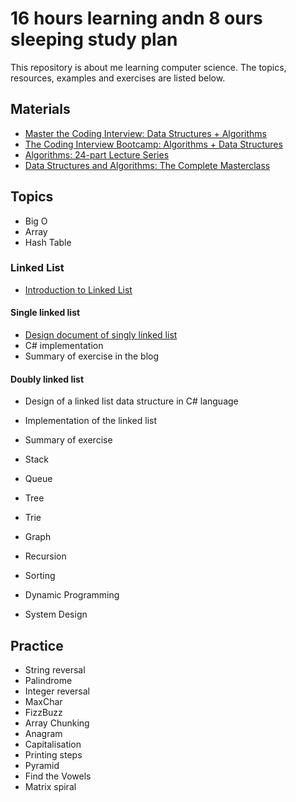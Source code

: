# 16 hours learning andn 8 ours sleeping study plan

This repository is about me learning computer science. The topics, resources, examples and exercises are listed below.

## Materials

- [Master the Coding Interview: Data Structures + Algorithms](https://udemy.com/course/master-the-coding-interview-data-structures-algorithms/learn/lecture/12409072#overview)
- [The Coding Interview Bootcamp: Algorithms + Data Structures](https://udemy.com/course/coding-interview-bootcamp-algorithms-and-data-structure/)
- [Algorithms: 24-part Lecture Series](https://learning.oreilly.com/api/v1/continue/9780134384528/)
- [Data Structures and Algorithms: The Complete Masterclass](https://learning.oreilly.com/api/v1/continue/9781801078504/)

## Topics

- Big O
- Array
- Hash Table

### Linked List
- [Introduction to Linked List](./data_structures/linked_list/linked_list.md)

#### Single linked list

- [Design document of singly linked list](./data_structures/linked_list/single_linked_list/singly_linked_list.md)
- C\# implementation
- Summary of exercise in the blog

#### Doubly linked list

- Design of a linked list data structure in C\# language
- Implementation of the linked list
- Summary of exercise

- Stack
- Queue
- Tree
- Trie
- Graph
- Recursion
- Sorting
- Dynamic Programming
- System Design

## Practice

- String reversal
- Palindrome
- Integer reversal
- MaxChar
- FizzBuzz
- Array Chunking
- Anagram
- Capitalisation
- Printing steps
- Pyramid
- Find the Vowels
- Matrix spiral

